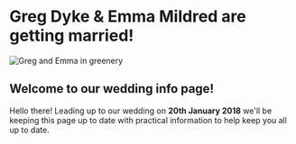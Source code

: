 # Greg Dyke & Emma Mildred are getting married!

![Greg and Emma in greenery](https://gadyke.github.com/images/bamboo2.jpeg)

## Welcome to our wedding info page!

Hello there! Leading up to our wedding on **20th January 2018** we'll be keeping this page up to date with practical information to help keep you all up to date.
